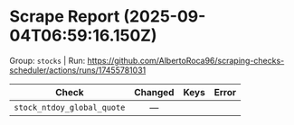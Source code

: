 # Scrape Report (2025-09-04T06:59:16.150Z)

Group: `stocks`  |  Run: https://github.com/AlbertoRoca96/scraping-checks-scheduler/actions/runs/17455781031

| Check | Changed | Keys | Error |
|---|:---:|:--|:--|
| `stock_ntdoy_global_quote` | — |  |  |
